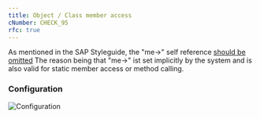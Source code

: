 ```yaml
---
title: Object / Class member access
cNumber: CHECK_95
rfc: true
---
```


As mentioned in the SAP Styleguide, the "me->" self reference [should be omitted](https://github.com/SAP/styleguides/blob/master/clean-abap/CleanABAP.md#omit-the-self-reference-me-when-calling-an-instance-method)
The reason being that "me->" ist set implicitly by the system and is also valid for static member access or method calling.  

### Configuration
![Configuration](/img/95_conf.png)
